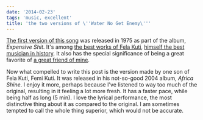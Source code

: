 ```yaml
---
date: '2014-02-23'
tags: 'music, excellent'
title: 'the two versions of \''Water No Get Enemy\'''
---
```


[The first version of this song] was released in 1975 as part of the
album, *Expensive Shit*. It\'s among [the best works of Fela Kuti],
[himself the best musician in history]. It also has the special
significance of being a great favorite of [a great friend of mine].

Now what compelled to write this post is the version made by one son of
Fela Kuti, Femi Kuti. It was released in his not-so-good 2004 album,
*Africa Shine*. I enjoy it more, perhaps because I\'ve listened to way
too much of the original, resulting in it feeling a lot more fresh. It
has a faster pace, while being half as long (5 min). I love the lyrical
performance, the most distinctive thing about it as compared to the
original. I am sometimes tempted to call the whole thing superior, which
would not be accurate.

  [The first version of this song]: http://www.youtube.com/watch?v=IQBC5URoF0s
  [the best works of Fela Kuti]: http://tshepang.net/top-tracks-fela-kuti
  [himself the best musician in history]: http://tshepang.net/top-musicians
  [a great friend of mine]: https://twitter.com/tshepomathopa
